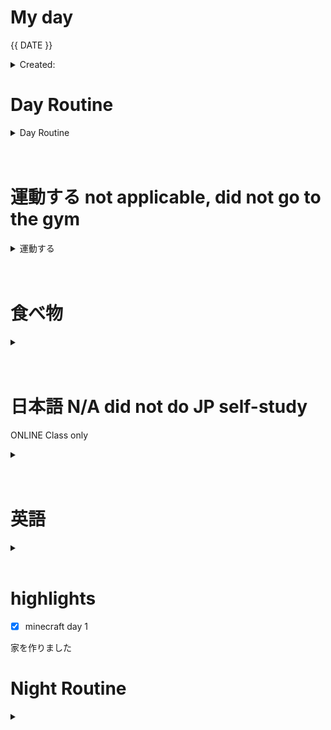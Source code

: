 # My day

{{ DATE }}
	<details>
    <summary> Created: </summary>
	{{ 20220831 }} 
	{{00:00}}
    </details>

      
# Day Routine
<details>
<summary> Day Routine </summary>

	- [x] 起きる ~
	- [x] meditate : affirmation -
	- [x] ベッド
	- [x] 歯をブラシする
	- [x] シャワー
	- [ ] 一ページ「Book: << IGMMD JMc >>」

</details>

<br>
<br>


# 運動する not applicable, did not go to the gym 
<details>
<summary> 運動する </summary>

	- [.] ジムに行く 

	~ 時：```ｘ``` 
	なにをやりましたか？ ``` ```
*
not applicable, did not go to the gym, walked for more than 20 minutes though

</details>

<br>
<br>
	
# 食べ物
<details>
<summary> </summary>

	- [ ] 朝ご飯
		- [ ] ```<<　  >>```

	- [ ] 昼ご飯
		- [ ] ```<<    >>```

	- [ ] 晩ご飯
		- [ ] ```<<    >>```

</details>
<br>
<br>

# 日本語 N/A did not do JP self-study

ONLINE Class only
<details>
<summary></summary>

	- [.] 元気　教科書
	- [.] あんき
	- [.] WANIKANI - 
	- [.] Manabi Reader
	- [.] 聞き取り (jpconvoみたいです)
	- [.] comprehensive jp, did not continue past 好きなもの

</details><br>
<br>

# 英語
<details >
<summary></summary>

- [ｘ] 今日の単語:

	 ``` 
	 BRANDISH
	  - to shake ro wave something

	  e.g. a weapon (in a menacing manner)

	  Figuratively:
	  - to exhibit something ostentatiously or aggressively
	  e.g. one's intellect
	```
<details >
<summary> DID YOU KNOW? [ screenshot ] </summary>



</details>
</details>

<br>



# highlights
- [x] minecraft day 1

家を作りました

 

# Night Routine

<details>
<summary></summary>
	- [x] water plants 
	- [x] wash face
	- [x] brush teeth
	- [x] skin care
	- [x] journal

Estimated sleep time: ~ [<<  3 am  >>]


❌


